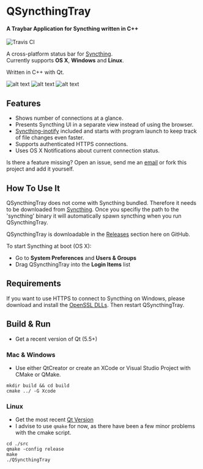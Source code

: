 QSyncthingTray
=============
#### A Traybar Application for Syncthing written in C++ 

![Travis CI](https://travis-ci.org/sieren/QSyncthingTray.svg?branch=master "Travis CI
Status")


A cross-platform status bar for [Syncthing](http://syncthing.net/).  
Currently supports **OS X**, **Windows** and **Linux**.

Written in C++ with Qt.

![alt text](https://raw.githubusercontent.com/sieren/QSyncthingTray/master/media/qsyncthingtray.png "Mac OSX ")
![alt text](https://raw.githubusercontent.com/sieren/QSyncthingTray/master/media/qsyncthingtraywin.png "Windows")
![alt text](https://raw.githubusercontent.com/sieren/QSyncthingTray/master/media/qsyncthingubuntu.png "Windows")

## Features

+ Shows number of connections at a glance.
+ Presents Syncthing UI in a separate view instead of using the browser.
+ [Syncthing-inotify](https://github.com/syncthing/syncthing-inotify) included and starts with program launch to keep track of file changes even faster.
+ Supports authenticated HTTPS connections.
+ Uses OS X Notifications about current connection status.

Is there a feature missing? Open an issue, send me an [email](mailto:info@s-r-n.de) or fork this project and add it yourself.


## How To Use It
QSyncthingTray does not come with Syncthing bundled. Therefore it needs to be downloaded from [Syncthing](http://syncthing.net/).
Once you specifiy the path to the 'syncthing' binary it will automatically spawn syncthing when you run QSyncthingTray.

QSyncthingTray is downloadable in the [Releases](https://github.com/sieren/QSyncthingTray/releases) section here on GitHub.

To start Syncthing at boot (OS X):

+ Go to **System Preferences** and **Users & Groups**
+ Drag QSyncthingTray into the **Login Items** list

## Requirements
If you want to use HTTPS to connect to Syncthing on Windows, please download and install the [OpenSSL DLLs](http://slproweb.com/products/Win32OpenSSL.html). Then restart QSyncthingTray.

## Build & Run
+ Get a recent version of Qt (5.5+)  

### Mac & Windows
+ Use either QtCreator or create an XCode or Visual Studio Project with CMake or QMake.  
```
mkdir build && cd build  
cmake ../ -G Xcode
```

### Linux
+ Get the most recent [Qt Version](http://www.qt.io/download/)
+ I advise to use `qmake` for now, as there have been a few minor problems with the cmake script.  
```
cd ./src  
qmake -config release  
make  
./QSyncthingTray
```